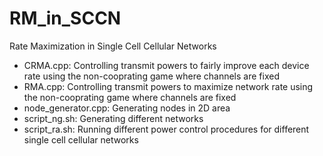 # RM_in_SCCN
Rate Maximization in Single Cell Cellular Networks
- CRMA.cpp: Controlling transmit powers to fairly improve each device rate using the non-cooprating game where channels are fixed
- RMA.cpp: Controlling transmit powers to maximize network rate using the non-cooprating game where channels are fixed
- node_generator.cpp: Generating nodes in 2D area
- script_ng.sh: Generating different networks
- script_ra.sh: Running different power control procedures for different single cell cellular networks

